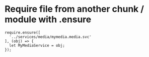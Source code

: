 # Require file from another chunk / module with .ensure
```
require.ensure([
  '../services/media/mymedia.media.svc'
], (obj) => {
  let MyMediaService = obj;
});
```
